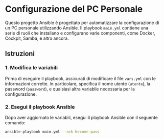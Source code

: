 # Configurazione del PC Personale

Questo progetto Ansible è progettato per automatizzare la configurazione di un PC personale utilizzando Ansible. Il playbook `main.yml` contiene una serie di ruoli che installano e configurano varie componenti, come Docker, Cockpit, Samba, e altro ancora.

## Istruzioni

### 1. Modifica le variabili

Prima di eseguire il playbook, assicurati di modificare il file `vars.yml` con le informazioni corrette. In particolare, specifica il nome utente (`utente`), la password (`password`), e qualsiasi altra variabile necessaria per la configurazione.

### 2. Esegui il playbook Ansible

Dopo aver aggiornato le variabili, esegui il playbook Ansible con il seguente comando:

```bash
ansible-playbook main.yml --ask-become-pass
